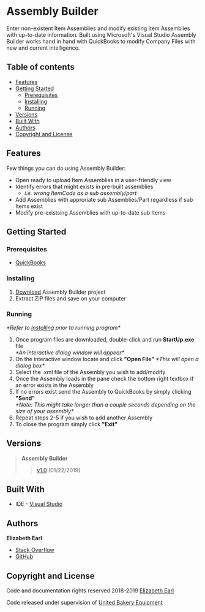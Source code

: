 # Assembly Builder
Enter non-existent Item Assemblies and modify existing Item Assemblies with up-to-date information. Built using Microsoft's Visual Studio Assembly Builder works hand in hand with QuickBooks to modify Company Files with new and current intelligence. 

## Table of contents
* [Features](#features)
* [Getting Started](#getting-started)
  * [Prerequisites](#prerequisites)
  * [Installing](#installing)
  * [Running](#running)
* [Versions](#versions)
* [Built With](#built-with)
* [Authors](#authors)
* [Copyright and License](#copyright-and-license)

## Features
Few things you can do using Assembly Builder:
* Open ready to upload Item Assemblies in a user-friendly view
* Identify errors that might exists in pre-built assemblies
  * *i.e. wrong ItemCode as a sub assembly/part*
* Add Assemblies with approriate sub Assemblies/Part regardless if sub Items exist
* Modify pre-existsing Assemblies with up-to-date sub Items

## Getting Started

### Prerequisites
* [QuickBooks](https://quickbooks.intuit.com/)

### Installing 
1. [Download](https://github.com/esanch/AssemblyBuilder/archive/v1.0.zip) Assembly Builder project<br />
2. Extract ZIP files and save on your computer<br />

### Running
*\*Refer to [Installing](#installing) prior to running program\**
1. Once program files are downloaded, double-click and run **StartUp.exe** file <br />
	*\*An interactive dialog window will appear\**<br />
2. On the interactive window locate and click **"Open File"**
	*\*This will open a dialog box\**
3. Select the .xml file of the Assembly you wish to add/modify
4. Once the Assembly loads in the pane check the bottom right textbox if an error exists in the Assembly
5. If no errors exist send the Assembly to QuickBooks by simply clicking **"Send"** <br />
	*\*Note: This might take longer than a couple seconds depending on the size of your assembly\**
6. Repeat steps 2-5 if you wish to add another Assembly
7. To close the program simply click **"Exit"**

## Versions
>**Assembly Builder** 
>>[v1.0](https://github.com/esanch/AssemblyBuilder/tree/v1.0)  (01/22/2019)

## Built With
* IDE - [Visual Studio](https://visualstudio.microsoft.com/vs/)

## Authors
**Elizabeth Earl**
* [Stack Overflow](https://stackoverflow.com/users/10267094/e-earl)
* [GitHub](https://github.com/esanch/)

## Copyright and License
Code and documentation rights reserved 2018-2019 [Elizabeth Earl](mailto:elizabeth.earl@ubeusa.com) 

Code released under supervision of [United Bakery Equipment](http://ubeusa.com/)
